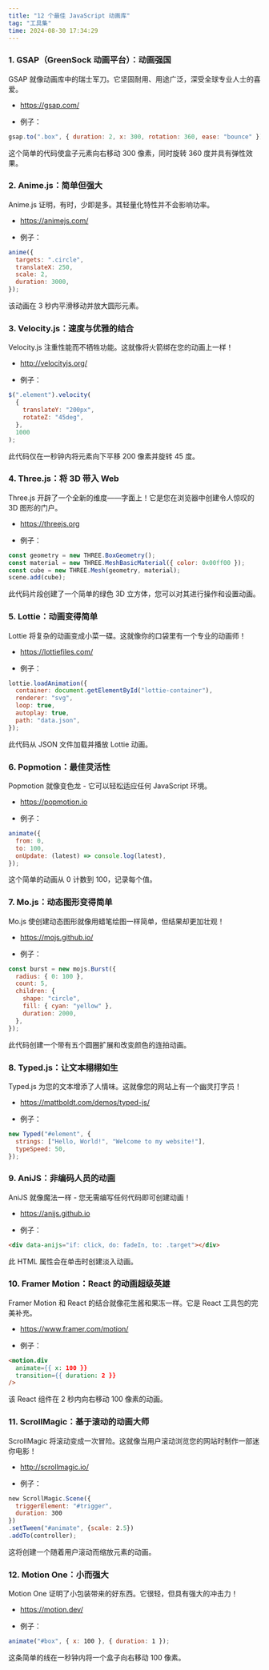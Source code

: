 ```yaml
---
title: "12 个最佳 JavaScript 动画库"
tag: "工具集"
time: 2024-08-30 17:34:29
---
```


### 1. GSAP（GreenSock 动画平台）：动画强国

GSAP 就像动画库中的瑞士军刀。它坚固耐用、用途广泛，深受全球专业人士的喜爱。

- https://gsap.com/

- 例子：

```js
gsap.to(".box", { duration: 2, x: 300, rotation: 360, ease: "bounce" });
```

这个简单的代码使盒子元素向右移动 300 像素，同时旋转 360 度并具有弹性效果。

### 2. Anime.js：简单但强大

Anime.js 证明，有时，少即是多。其轻量化特性并不会影响功率。

- https://animejs.com/

- 例子：

```js
anime({
  targets: ".circle",
  translateX: 250,
  scale: 2,
  duration: 3000,
});
```

该动画在 3 秒内平滑移动并放大圆形元素。

### 3. Velocity.js：速度与优雅的结合

Velocity.js 注重性能而不牺牲功能。这就像将火箭绑在您的动画上一样！

- http://velocityjs.org/

- 例子：

```js
$(".element").velocity(
  {
    translateY: "200px",
    rotateZ: "45deg",
  },
  1000
);
```

此代码仅在一秒钟内将元素向下平移 200 像素并旋转 45 度。

### 4. Three.js：将 3D 带入 Web

Three.js 开辟了一个全新的维度——字面上！它是您在浏览器中创建令人惊叹的 3D 图形的门户。

- https://threejs.org

- 例子：

```js
const geometry = new THREE.BoxGeometry();
const material = new THREE.MeshBasicMaterial({ color: 0x00ff00 });
const cube = new THREE.Mesh(geometry, material);
scene.add(cube);
```

此代码片段创建了一个简单的绿色 3D 立方体，您可以对其进行操作和设置动画。

### 5. Lottie：动画变得简单

Lottie 将复杂的动画变成小菜一碟。这就像你的口袋里有一个专业的动画师！

- https://lottiefiles.com/

- 例子：

```js
lottie.loadAnimation({
  container: document.getElementById("lottie-container"),
  renderer: "svg",
  loop: true,
  autoplay: true,
  path: "data.json",
});
```

此代码从 JSON 文件加载并播放 Lottie 动画。

### 6. Popmotion：最佳灵活性

Popmotion 就像变色龙 - 它可以轻松适应任何 JavaScript 环境。

- https://popmotion.io

- 例子：

```js
animate({
  from: 0,
  to: 100,
  onUpdate: (latest) => console.log(latest),
});
```

这个简单的动画从 0 计数到 100，记录每个值。

### 7. Mo.js：动态图形变得简单

Mo.js 使创建动态图形就像用蜡笔绘图一样简单，但结果却更加壮观！

- https://mojs.github.io/

- 例子：

```js
const burst = new mojs.Burst({
  radius: { 0: 100 },
  count: 5,
  children: {
    shape: "circle",
    fill: { cyan: "yellow" },
    duration: 2000,
  },
});
```

此代码创建一个带有五个圆圈扩展和改变颜色的连拍动画。

### 8. Typed.js：让文本栩栩如生

Typed.js 为您的文本增添了人情味。这就像您的网站上有一个幽灵打字员！

- https://mattboldt.com/demos/typed-js/

- 例子：

```js
new Typed("#element", {
  strings: ["Hello, World!", "Welcome to my website!"],
  typeSpeed: 50,
});
```

### 9. AniJS：非编码人员的动画

AniJS 就像魔法一样 - 您无需编写任何代码即可创建动画！

- https://anijs.github.io

- 例子：

```html
<div data-anijs="if: click, do: fadeIn, to: .target"></div>
```

此 HTML 属性会在单击时创建淡入动画。

### 10. Framer Motion：React 的动画超级英雄

Framer Motion 和 React 的结合就像花生酱和果冻一样。它是 React 工具包的完美补充。

- https://www.framer.com/motion/

- 例子：

```html
<motion.div
  animate={{ x: 100 }}
  transition={{ duration: 2 }}
/>
```

该 React 组件在 2 秒内向右移动 100 像素的动画。

### 11. ScrollMagic：基于滚动的动画大师

ScrollMagic 将滚动变成一次冒险。这就像当用户滚动浏览您的网站时制作一部迷你电影！

- http://scrollmagic.io/

- 例子：

```js
new ScrollMagic.Scene({
  triggerElement: "#trigger",
  duration: 300
})
.setTween("#animate", {scale: 2.5})
.addTo(controller);
```

这将创建一个随着用户滚动而缩放元素的动画。

### 12. Motion One：小而强大

Motion One 证明了小包装带来的好东西。它很轻，但具有强大的冲击力！

- https://motion.dev/

- 例子：

```js
animate("#box", { x: 100 }, { duration: 1 });
```

这条简单的线在一秒钟内将一个盒子向右移动 100 像素。